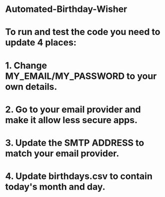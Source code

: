 # Automated-Birthday-Wisher
# To run and test the code you need to update 4 places:
# 1. Change MY_EMAIL/MY_PASSWORD to your own details.
# 2. Go to your email provider and make it allow less secure apps.
# 3. Update the SMTP ADDRESS to match your email provider.
# 4. Update birthdays.csv to contain today's month and day.
